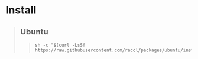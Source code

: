 # Install
>
> ## Ubuntu
>
>> 
>> ```
>> sh -c "$(curl -LsSf https://raw.githubusercontent.com/raccl/packages/ubuntu/install.sh)"
>> ```
>> 